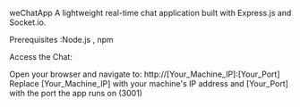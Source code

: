 weChatApp
A lightweight real-time chat application built with Express.js and Socket.io.

Prerequisites :Node.js , npm

Access the Chat:

Open your browser and navigate to:
http://[Your_Machine_IP]:[Your_Port]
Replace [Your_Machine_IP] with your machine's IP address and [Your_Port] with the port the app runs on (3001)